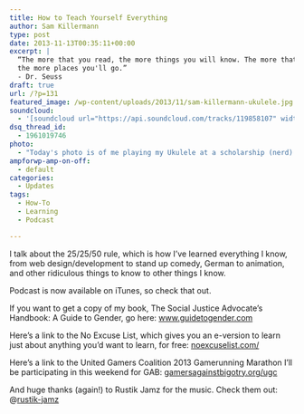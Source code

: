 ```yaml
---
title: How to Teach Yourself Everything
author: Sam Killermann
type: post
date: 2013-11-13T00:35:11+00:00
excerpt: |
  “The more that you read, the more things you will know. The more that you learn, 
  the more places you'll go.”
  - Dr. Seuss
draft: true
url: /?p=131
featured_image: /wp-content/uploads/2013/11/sam-killermann-ukulele.jpg
soundcloud:
  - '[soundcloud url="https://api.soundcloud.com/tracks/119858107" width="100%" height="166" iframe="true" /]'
dsq_thread_id:
  - 1961019746
photo:
  - "Today's photo is of me playing my Ukulele at a scholarship (nerd) retreat in college. The year: 2006. My hair: bodacious."
ampforwp-amp-on-off:
  - default
categories:
  - Updates
tags:
  - How-To
  - Learning
  - Podcast

---
```

I talk about the 25/25/50 rule, which is how I&#8217;ve learned everything I know, from web design/development to stand up comedy, German to animation, and other ridiculous things to know to other things I know.

Podcast is now available on iTunes, so check that out.

If you want to get a copy of my book, The Social Justice Advocate&#8217;s Handbook: A Guide to Gender, go here: <a href="http://www.guidetogender.com/" target="_blank" rel="nofollow noopener">www.guidetogender.com</a>

Here&#8217;s a link to the No Excuse List, which gives you an e-version to learn just about anything you&#8217;d want to learn, for free: <a href="http://noexcuselist.com/" target="_blank" rel="nofollow noopener">noexcuselist.com/</a>

Here&#8217;s a link to the United Gamers Coalition 2013 Gamerunning Marathon I&#8217;ll be participating in this weekend for GAB: <a href="http://gamersagainstbigotry.org/ugc" target="_blank" rel="nofollow noopener">gamersagainstbigotry.org/ugc</a>

And huge thanks (again!) to Rustik Jamz for the music. Check them out: @[rustik-jamz][1]

 [1]: https://soundcloud.com/rustik-jamz